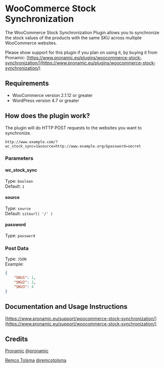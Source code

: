 # WooCommerce Stock Synchronization

The WooCommerce Stock Synchronization Plugin allows you to synchronize the 
stock values of the products with the same SKU across multiple WooCommerce websites.

Please show support for this plugin if you plan on using it, by buying it 
from Pronamic: 
[https://www.pronamic.eu/plugins/woocommerce-stock-synchronization/](https://www.pronamic.eu/plugins/woocommerce-stock-synchronization/)


## Requirements

*	WooCommerce version 2.1.12 or greater
*	WordPress version 4.7 or greater


## How does the plugin work?

The plugin will do HTTP POST requests to the websites you want to synchronize.

```
http://www.example.com/?wc_stock_sync=1&source=http://www.example.org/&password=secret
```

### Parameters

#### wc_stock_sync

Type: `boolean`  
Default: `1`

#### source

Type: `source`  
Default: `siteurl( '/' )`

#### password

Type: `password`


### Post Data

Type: `JSON`  
Example:

```json
{
	"SKU1": 1,
	"SKU2": 2,
	"SKU3": 4
}
```


## Documentation and Usage Instructions

[https://www.pronamic.eu/support/woocommerce-stock-synchronization/](https://www.pronamic.eu/support/woocommerce-stock-synchronization/)


## Credits

[Pronamic](https://www.pronamic.nl/) [@pronamic](https://twitter.com/pronamic)

[Remco Tolsma](https://www.remcotolsma.nl/) [@remcotolsma](https://twitter.com/remcotolsma)
